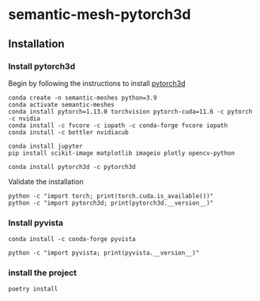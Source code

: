 # semantic-mesh-pytorch3d

## Installation

### Install pytorch3d

Begin by following the instructions to install [pytorch3d](https://github.com/facebookresearch/pytorch3d/blob/main/INSTALL.md)

```
conda create -n semantic-meshes python=3.9
conda activate semantic-meshes
conda install pytorch=1.13.0 torchvision pytorch-cuda=11.6 -c pytorch -c nvidia
conda install -c fvcore -c iopath -c conda-forge fvcore iopath
conda install -c bottler nvidiacub
```

```
conda install jupyter
pip install scikit-image matplotlib imageio plotly opencv-python
```

```
conda install pytorch3d -c pytorch3d
```

Validate the installation

```
python -c "import torch; print(torch.cuda.is_available())"
python -c "import pytorch3d; print(pytorch3d.__version__)"
```

### Install pyvista

```
conda install -c conda-forge pyvista
```

```
python -c "import pyvista; print(pyvista.__version__)"
```

### install the project

```
poetry install
```
